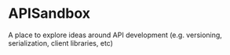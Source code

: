 # APISandbox
A place to explore ideas around API development (e.g. versioning, serialization, client libraries, etc)
